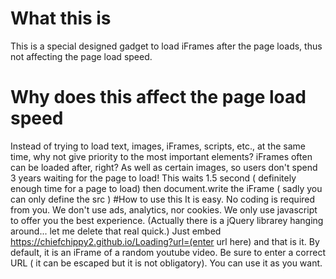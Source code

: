 # What this is
This is a special designed gadget to load iFrames after the page loads, thus not affecting the page load speed. 
# Why does this affect the page load speed
Instead of trying to load text, images, iFrames, scripts, etc., at the same time, why not give priority to the most important elements?
iFrames often can be loaded after, right? As well as certain images, so users don't spend 3 years waiting for the page to load!
This waits 1.5 second ( definitely enough time for a page to load) then document.write the iFrame ( sadly you can only define the src )
#How to use this
It is easy. No coding is required from you. We don't use ads, analytics, nor cookies. We only use javascript to offer you the best experience.
(Actually there is a jQuery librarey hanging around... let me delete that real quick.)
Just embed https://chiefchippy2.github.io/Loading?url=(enter url here) and that is it. By default, it is an iFrame of a random youtube video.
Be sure to enter a correct URL ( it can be escaped but it is not obligatory). You can use it as you want.
